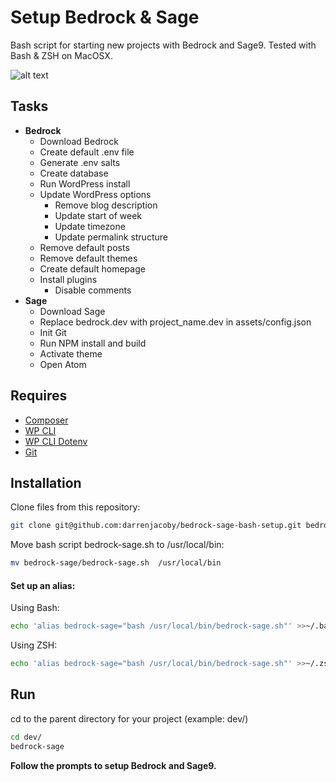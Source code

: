 # Setup Bedrock & Sage
Bash script for starting new projects with Bedrock and Sage9.  Tested with Bash & ZSH on MacOSX.

![alt text](https://cloud.githubusercontent.com/assets/15921694/18224048/2964a45a-71c9-11e6-9ac6-a4c6d5acf324.gif "Bedrock Sage Bash Setup")

## Tasks
* **Bedrock**
  * Download Bedrock
  * Create default .env file
  * Generate .env salts
  * Create database
  * Run WordPress install
  * Update WordPress options
    * Remove blog description
    * Update start of week
    * Update timezone
    * Update permalink structure
  * Remove default posts
  * Remove default themes
  * Create default homepage
  * Install plugins
    * Disable comments
* **Sage**
  * Download Sage
  * Replace bedrock.dev with project_name.dev in assets/config.json
  * Init Git
  * Run NPM install and build
  * Activate theme
  * Open Atom

## Requires
* [Composer](https://getcomposer.org/doc/00-intro.md)
* [WP CLI](https://github.com/wp-cli/wp-cli)
* [WP CLI Dotenv](https://github.com/aaemnnosttv/wp-cli-dotenv-command)
* [Git](https://git-scm.com/)

## Installation
Clone files from this repository:
```bash
git clone git@github.com:darrenjacoby/bedrock-sage-bash-setup.git bedrock-sage
```

Move bash script bedrock-sage.sh to /usr/local/bin:
```bash
mv bedrock-sage/bedrock-sage.sh  /usr/local/bin
```

#### Set up an alias:
Using Bash:
```bash
echo 'alias bedrock-sage="bash /usr/local/bin/bedrock-sage.sh"' >>~/.bash_profile
```
Using ZSH:
```bash
echo 'alias bedrock-sage="bash /usr/local/bin/bedrock-sage.sh"' >>~/.zshrc
```

## Run
cd to the parent directory for your project (example: dev/)

```bash
cd dev/
bedrock-sage
```
**Follow the prompts to setup Bedrock and Sage9.**
